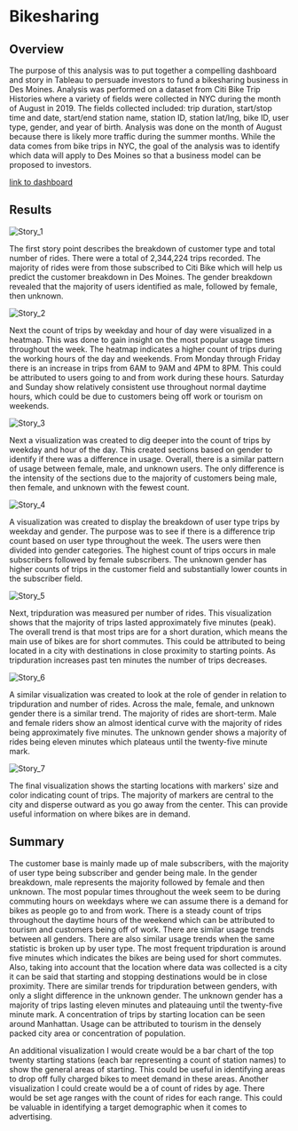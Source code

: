 # Bikesharing


## Overview

The purpose of this analysis was to put together a compelling dashboard and story in Tableau to persuade investors to fund a bikesharing business in Des Moines. Analysis was performed on a dataset from Citi Bike Trip Histories where a variety of fields were collected in NYC during the month of August in 2019. The fields collected included: trip duration, start/stop time and date, start/end station name, station ID, station lat/lng, bike ID, user type, gender, and year of birth. Analysis was done on the month of August because there is likely more traffic during the summer months. While the data comes from bike trips in NYC, the goal of the analysis was to identify which data will apply to Des Moines so that a business model can be proposed to investors.

[link to dashboard](https://public.tableau.com/app/profile/aleah.kitahara/viz/Citibike_Mod15_Challenge/Story1)


## Results

![Story_1](https://github.com/Aleahkita/Bikesharing/blob/main/Pictures/Story_1.png)

The first story point describes the breakdown of customer type and total number of rides. There were a total of 2,344,224 trips recorded. The majority of rides were from those subscribed to Citi Bike which will help us predict the customer breakdown in Des Moines. The gender breakdown revealed that the majority of users identified as male, followed by female, then unknown. 


![Story_2](https://github.com/Aleahkita/Bikesharing/blob/main/Pictures/Story_2.png)

Next the count of trips by weekday and hour of day were visualized in a heatmap. This was done to gain insight on the most popular usage times throughout the week. The heatmap indicates a higher count of trips during the working hours of the day and weekends. From Monday through Friday there is an increase in trips from 6AM to 9AM and 4PM to 8PM. This could be attributed to users going to and from work during these hours. Saturday and Sunday show relatively consistent use throughout normal daytime hours, which could be due to customers being off work or tourism on weekends.


![Story_3](https://github.com/Aleahkita/Bikesharing/blob/main/Pictures/Story_3.png)

Next a visualization was created to dig deeper into the count of trips by weekday and hour of the day. This created sections based on gender to identify if there was a difference in usage. Overall, there is a similar pattern of usage between female, male, and unknown  users. The only difference is the intensity of the sections due to the majority of customers being male, then female, and unknown with the fewest count.


![Story_4](https://github.com/Aleahkita/Bikesharing/blob/main/Pictures/Story_4.png)

A visualization was created to display the breakdown of user type trips by weekday and gender. The purpose was to see if there is a  difference trip count based on user type throughout the week. The users were then divided into gender categories. The highest count of trips occurs in male subscribers followed by female subscribers. The unknown gender has higher counts of trips in the customer field and substantially lower counts in the subscriber field. 


![Story_5](https://github.com/Aleahkita/Bikesharing/blob/main/Pictures/Story_5.png)

Next, tripduration was measured per number of rides. This visualization shows that the majority of trips lasted approximately five minutes (peak). The overall trend is that most trips are for a short duration, which means the main use of bikes are for short commutes. This could be attributed to being located in a city with destinations in close proximity to starting points. As tripduration increases past ten minutes the number of trips decreases.


![Story_6](https://github.com/Aleahkita/Bikesharing/blob/main/Pictures/Story_6.png)

A similar visualization was created to look at the role of gender in relation to tripduration and number of rides. Across the male, female, and unknown gender there is a similar trend. The majority of rides are short-term. Male and female riders show an almost identical curve with the majority of rides being approximately five minutes. The unknown gender shows a majority of rides being eleven minutes which plateaus until the twenty-five minute mark. 


![Story_7](https://github.com/Aleahkita/Bikesharing/blob/main/Pictures/Story_7.png)

The final visualization shows the starting locations with markers' size and color indicating count of trips. The majority of markers are central to the city and disperse outward as you go away from the center. This can provide useful information on where bikes are in demand. 


## Summary

The customer base is mainly made up of male subscribers, with the majority of user type being subscriber and gender being male. In the gender breakdown, male represents the majority followed by female and then unknown. The most popular times throughout the week seem to be during commuting hours on weekdays where we can assume there is a demand for bikes as people go to and from work. There is a steady count of trips throughout the daytime hours of the weekend which can be attributed to tourism and customers being off of work. There are similar usage trends between all genders. There are also similar usage trends when the same statistic is broken up by user type. The most frequent tripduration is around five minutes which indicates the bikes are being used for short commutes. Also, taking into account that the location where data was collected is a city it can be said that starting and stopping destinations would be in close proximity. There are similar trends for tripduration between genders, with only a slight difference in the unknown gender. The unknown gender has a majority of trips lasting eleven minutes and plateauing until the twenty-five minute mark. A concentration of trips by starting location can be seen around Manhattan. Usage can be attributed to tourism in the densely packed city area or concentration of population.

An additional visualization I would create would be a bar chart of the top twenty starting stations (each bar representing a count of station names) to show the general areas of starting. This could be useful in identifying areas to drop off fully charged bikes to meet demand in these areas. Another visualization I could create would be a of count of rides by age. There would be set age ranges with the count of rides for each range. This could be valuable in identifying a target demographic when it comes to advertising. 
